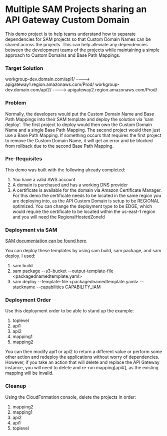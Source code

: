 # Multiple SAM Projects sharing an API Gateway Custom Domain #

This demo project is to help teams understand how to separate dependencies for SAM projects
so that Custom Domain Names can be shared across the projects.  This can help alleviate
any dependencies between the development teams of the projects while maintaining a simple
approach to Custom Domains and Base Path Mappings.

### Target Solution ###

  workgroup-dev.domain.com/api1/ ----> apigateway1.region.amazonaws.com/Prod/
  workgroup-dev.domain.com/api2/ ----> apigateway2.region.amazonaws.com/Prod/

### Problem ###

Normally, the developers would put the Custom Domain Name and Base Path Mappings into their SAM template and deploy the solution via 'sam deploy'.  The first project to deploy would then own the Custom Domain Name and a single Base Path Mapping.  The second project would then just use a Base Path Mapping.  If something occurs that requires the first project to remove the Custom Domain Name, it will get an error and be blocked from rollback due to the second Base Path Mapping.

### Pre-Requisites ###

This demo was built with the following already completed:
1. You have a valid AWS account
2. A domain is purchased and has a working DNS provider
3. A certificate is available for the domain via Amazon Certificate Manager.  For this demo the certificate needs to be located in the same region you are deploying into, as the API Custom Domain is setup to be REGIONAL optimized.  You can change the deployment type to be EDGE, which would require the certificate to be located within the us-east-1 region and you will need the RegionalHostedZoneId

### Deployment via SAM ###
[SAM documentation can be found here](https://docs.aws.amazon.com/serverless-application-model/latest/developerguide/serverless-sam-cli-command-reference.html).

You can deploy these templates by using sam build, sam package, and sam deploy.  I used:
1. sam build
2. sam package --s3-bucket <yourbucket> --output-template-file <packagednamedtemplate.yaml>
3. sam deploy --template-file <packagednamedtemplate.yaml> --stackname <nameofproject> --capabilities CAPABILITY_IAM

### Deployment Order ###

Use this deployment order to be able to stand up the example:

1. toplevel
2. api1
3. api2
4. mapping1
5. mapping2

You can then modify api1 or api2 to return a different value or perform some other action and redeploy the applications without worry of dependencies.  However, if you take an action that will delete and replace the API Gateway instance, you will need to delete and re-run mapping[api#], as the existing mapping will be invalid.

### Cleanup ###

Using the CloudFormation console, delete the projects in order:

1. mapping2
2. mapping1
3. api2
4. api1
5. toplevel
